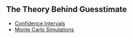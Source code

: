 ## The Theory Behind Guesstimate

* [Confidence Intervals](confidence_intervals.md)
* [Monte Carlo Simulations](monte_carlo_simulations.md)

